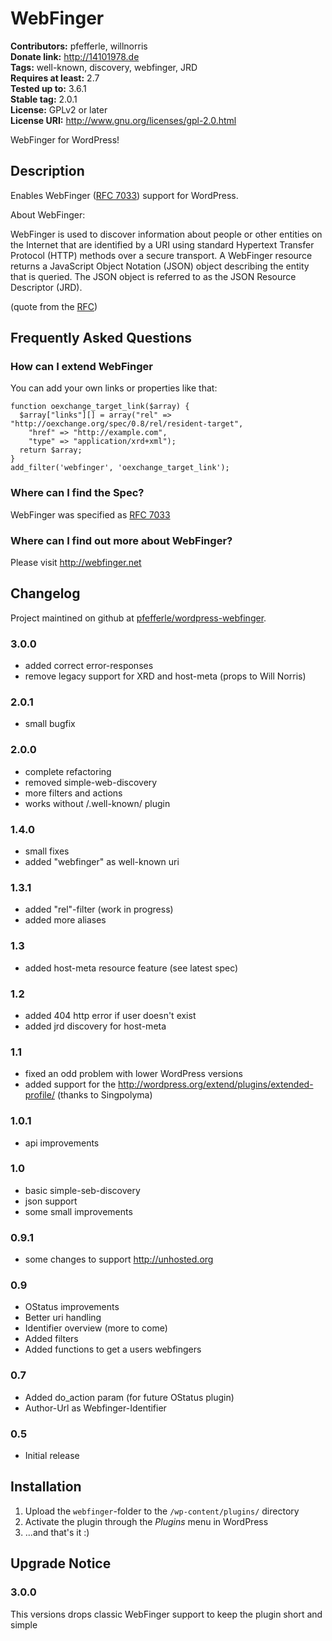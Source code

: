 # WebFinger #
**Contributors:** pfefferle, willnorris  
**Donate link:** http://14101978.de  
**Tags:** well-known, discovery, webfinger, JRD  
**Requires at least:** 2.7  
**Tested up to:** 3.6.1  
**Stable tag:** 2.0.1  
**License:** GPLv2 or later  
**License URI:** http://www.gnu.org/licenses/gpl-2.0.html  

WebFinger for WordPress!

## Description ##

Enables WebFinger ([RFC 7033](http://tools.ietf.org/html/rfc7033)) support for WordPress.

About WebFinger:

WebFinger is used to discover information about people or other
entities on the Internet that are identified by a URI using
standard Hypertext Transfer Protocol (HTTP) methods over a secure
transport.  A WebFinger resource returns a JavaScript Object
Notation (JSON) object describing the entity that is queried.
The JSON object is referred to as the JSON Resource Descriptor (JRD).

(quote from the [RFC](http://tools.ietf.org/html/rfc7033))

## Frequently Asked Questions ##

### How can I extend WebFinger ###

You can add your own links or properties like that:

```
function oexchange_target_link($array) {
  $array["links"][] = array("rel" => "http://oexchange.org/spec/0.8/rel/resident-target",
    "href" => "http://example.com",
    "type" => "application/xrd+xml");
  return $array;
}
add_filter('webfinger', 'oexchange_target_link');
```

### Where can I find the Spec? ###

WebFinger was specified as [RFC 7033](http://tools.ietf.org/html/rfc7033)

### Where can I find out more about WebFinger? ###

Please visit <http://webfinger.net>

## Changelog ##

Project maintined on github at
[pfefferle/wordpress-webfinger](https://github.com/pfefferle/wordpress-webfinger).

### 3.0.0 ###

* added correct error-responses
* remove legacy support for XRD and host-meta (props to Will Norris)

### 2.0.1 ###

* small bugfix

### 2.0.0 ###

* complete refactoring
* removed simple-web-discovery
* more filters and actions
* works without /.well-known/ plugin

### 1.4.0 ###

* small fixes
* added "webfinger" as well-known uri

### 1.3.1 ###

* added "rel"-filter (work in progress)
* added more aliases

### 1.3 ###

* added host-meta resource feature (see latest spec)

### 1.2 ###

* added 404 http error if user doesn't exist
* added jrd discovery for host-meta

### 1.1 ###

* fixed an odd problem with lower WordPress versions
* added support for the http://wordpress.org/extend/plugins/extended-profile/ (thanks to Singpolyma)

### 1.0.1 ###

* api improvements

### 1.0 ###

* basic simple-seb-discovery
* json support
* some small improvements

### 0.9.1 ###

* some changes to support http://unhosted.org

### 0.9 ###

* OStatus improvements
* Better uri handling
* Identifier overview (more to come)
* Added filters
* Added functions to get a users webfingers

### 0.7 ###

* Added do_action param (for future OStatus plugin)
* Author-Url as Webfinger-Identifier

### 0.5 ###

* Initial release

## Installation ##

1. Upload the `webfinger`-folder to the `/wp-content/plugins/` directory
2. Activate the plugin through the *Plugins* menu in WordPress
3. ...and that's it :)

## Upgrade Notice ##

### 3.0.0 ###

This versions drops classic WebFinger support to keep the plugin short and simple